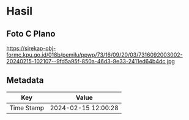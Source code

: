 # Hasil

## Foto C Plano

https://sirekap-obj-formc.kpu.go.id/018b/pemilu/ppwp/73/16/09/20/03/7316092003002-20240215-102107--9fd5a95f-850a-46d3-9e33-2411ed64b4dc.jpg


## Metadata

| Key        | Value               |
| ---------- | ------------------- |
| Time Stamp | 2024-02-15 12:00:28 |



